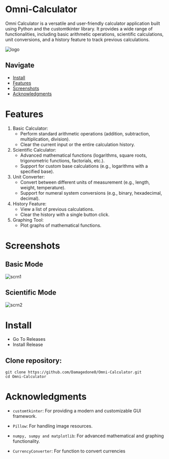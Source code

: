 # Omni-Calculator
Omni Calculator is a versatile and user-friendly calculator application built using Python and the customtkinter library.  It provides a wide range of functionalities, including basic arithmetic operations, scientific calculations, unit conversions, and a history feature to track previous calculations.

![logo](https://github.com/user-attachments/assets/78323b6a-3c9c-4541-af96-700c95b31cf5)

## Navigate
 - [Install](#Install)
 - [Features](#Features)
 - [Screenshots](#Screenshots)
 - [Acknowledgments](#Acknowledgments)

# Features
  1. Basic Calculator:
        - Perform standard arithmetic operations (addition, subtraction, multiplication, division).
        - Clear the current input or the entire calculation history.
  2. Scientific Calculator:
        - Advanced mathematical functions (logarithms, square roots, trigonometric functions, factorials, etc.).
        - Support for custom base calculations (e.g., logarithms with a specified base).
  3. Unit Converter:
        - Convert between different units of measurement (e.g., length, weight, temperature).
        - Support for numeral system conversions (e.g., binary, hexadecimal, decimal).
  4. History Feature:
        - View a list of previous calculations.
        - Clear the history with a single button click.
  5. Graphing Tool:
        - Plot graphs of mathematical functions.

# Screenshots
## Basic Mode 
![scrn1](https://github.com/user-attachments/assets/242e466a-1f5c-4f04-8341-79bc16042f80)

## Scientific Mode
![scrn2](https://github.com/user-attachments/assets/3cb140ce-aa28-4753-9892-015bdfd98220)

# Install
  - Go To Releases
  - Install Release
    

## Clone repository:
```
git clone https://github.com/Damagedone0/Omni-Calculator.git
cd Omni-Calculator
```


# Acknowledgments

- `customtkinter`: For providing a modern and customizable GUI framework.

- `Pillow`: For handling image resources.

- `numpy, sumpy and matplotlib`: For advanced mathematical and graphing functionality.
- `CurrencyConverter`: For function to convert currencies

